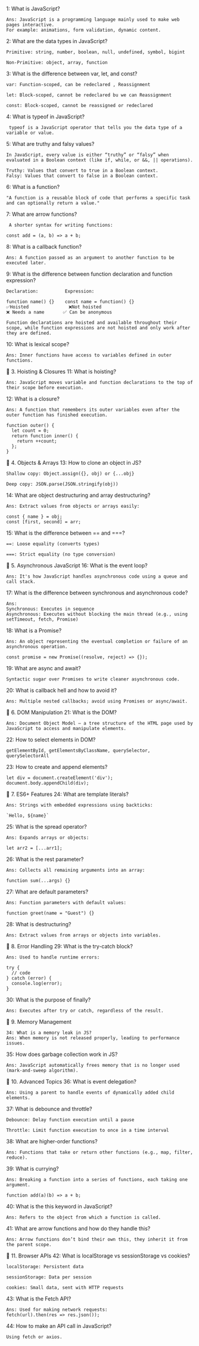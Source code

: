 1: What is JavaScript?
```
Ans: JavaScript is a programming language mainly used to make web pages interactive.
For example: animations, form validation, dynamic content.
```
2: What are the data types in JavaScript?
```
Primitive: string, number, boolean, null, undefined, symbol, bigint

Non-Primitive: object, array, function
```
3: What is the difference between var, let, and const?
```
var: Function-scoped, can be redeclared , Reassignment

let: Block-scoped, cannot be redeclared bu we can Reassignment

const: Block-scoped, cannot be reassigned or redeclared
```
4: What is typeof in JavaScript?
```
 typeof is a JavaScript operator that tells you the data type of a variable or value.
```
5: What are truthy and falsy values?
```
In JavaScript, every value is either “truthy” or “falsy” when evaluated in a Boolean context (like if, while, or &&, || operations).

Truthy: Values that convert to true in a Boolean context.
Falsy: Values that convert to false in a Boolean context.
```
6: What is a function?
```
"A function is a reusable block of code that performs a specific task and can optionally return a value."
```
7: What are arrow functions?
```
 A shorter syntax for writing functions:

const add = (a, b) => a + b;
```
8: What is a callback function?
```
Ans: A function passed as an argument to another function to be executed later.
```
9: What is the difference between function declaration and function expression?
```
Declaration:          Expression:

function name() {}    const name = function() {}
✅Hoisted               ❌Not hoisted  
❌ Needs a name       ✅ Can be anonymous

Function declarations are hoisted and available throughout their scope, while function expressions are not hoisted and only work after they are defined.

```
10: What is lexical scope?
```
Ans: Inner functions have access to variables defined in outer functions.
```
🔹 3. Hoisting & Closures
11: What is hoisting?
```
Ans: JavaScript moves variable and function declarations to the top of their scope before execution.
```
12: What is a closure?
```
Ans: A function that remembers its outer variables even after the outer function has finished execution.

function outer() {
  let count = 0;
  return function inner() {
    return ++count;
  };
}
```
🔹 4. Objects & Arrays
13: How to clone an object in JS?
```
Shallow copy: Object.assign({}, obj) or {...obj}

Deep copy: JSON.parse(JSON.stringify(obj))
```
14: What are object destructuring and array destructuring?
```
Ans: Extract values from objects or arrays easily:

const { name } = obj;
const [first, second] = arr;
```

15: What is the difference between == and ===?
```
==: Loose equality (converts types)

===: Strict equality (no type conversion)
```
🔹 5. Asynchronous JavaScript
16: What is the event loop?
```
Ans: It's how JavaScript handles asynchronous code using a queue and call stack.
```
17: What is the difference between synchronous and asynchronous code?
```
Ans:
Synchronous: Executes in sequence
Asynchronous: Executes without blocking the main thread (e.g., using setTimeout, fetch, Promise)
```

18: What is a Promise?
```
Ans: An object representing the eventual completion or failure of an asynchronous operation.

const promise = new Promise((resolve, reject) => {});
```
19: What are async and await?
```
Syntactic sugar over Promises to write cleaner asynchronous code.
```
20: What is callback hell and how to avoid it?
```
Ans: Multiple nested callbacks; avoid using Promises or async/await.
```
🔹 6. DOM Manipulation
21: What is the DOM?
```
Ans: Document Object Model – a tree structure of the HTML page used by JavaScript to access and manipulate elements.
```
22: How to select elements in DOM?
```
getElementById, getElementsByClassName, querySelector, querySelectorAll
```
23: How to create and append elements?
```
let div = document.createElement('div');
document.body.appendChild(div);
```

🔹 7. ES6+ Features
24: What are template literals?
```
Ans: Strings with embedded expressions using backticks:

`Hello, ${name}`
```
25: What is the spread operator?
```
Ans: Expands arrays or objects:

let arr2 = [...arr1];
```
26: What is the rest parameter?
```
Ans: Collects all remaining arguments into an array:

function sum(...args) {}
```

27: What are default parameters?
```
Ans: Function parameters with default values:

function greet(name = "Guest") {}
```
28: What is destructuring?
```
Ans: Extract values from arrays or objects into variables.
```
🔹 8. Error Handling
29: What is the try-catch block?
```
Ans: Used to handle runtime errors:

try {
  // code
} catch (error) {
  console.log(error);
}
```
30: What is the purpose of finally?
```
Ans: Executes after try or catch, regardless of the result.
```
🔹 9. Memory Management
```
34: What is a memory leak in JS?
Ans: When memory is not released properly, leading to performance issues.
```
35: How does garbage collection work in JS?
```
Ans: JavaScript automatically frees memory that is no longer used (mark-and-sweep algorithm).
```
🔹 10. Advanced Topics
36: What is event delegation?
```
Ans: Using a parent to handle events of dynamically added child elements.
```
37: What is debounce and throttle?
```
Debounce: Delay function execution until a pause

Throttle: Limit function execution to once in a time interval
```
38: What are higher-order functions?
```
Ans: Functions that take or return other functions (e.g., map, filter, reduce).
```
39: What is currying?
```
Ans: Breaking a function into a series of functions, each taking one argument.

function add(a)(b) => a + b;
```
40: What is the this keyword in JavaScript?
```
Ans: Refers to the object from which a function is called.
```
41: What are arrow functions and how do they handle this?
```
Ans: Arrow functions don’t bind their own this, they inherit it from the parent scope.
```

🔹 11. Browser APIs
42: What is localStorage vs sessionStorage vs cookies?
```
localStorage: Persistent data

sessionStorage: Data per session

cookies: Small data, sent with HTTP requests
```
43: What is the Fetch API?
```
Ans: Used for making network requests: 
fetch(url).then(res => res.json());
```
44: How to make an API call in JavaScript?
```
Using fetch or axios.
```
